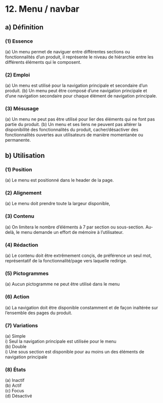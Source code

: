 # 12. Menu / navbar
## a) Définition 
### (1) Essence
(a) Un menu permet de naviguer entre différentes sections ou fonctionnalités d’un produit, il représente le niveau de hiérarchie entre les différents éléments qui le composent.

### (2) Emploi
(a) Un menu est utilisé pour la navigation principale et secondaire d’un produit.
(b) Un menu peut être composé d’une navigation principale et d’une navigation secondaire pour chaque élément de navigation principale.

### (3) Mésusage
(a) Un menu ne peut pas être utilisé pour lier des éléments qui ne font pas partie du produit.
(b) Un menu et ses liens ne peuvent pas altérer la disponibilité des fonctionnalités du produit, cacher/désactiver des fonctionnalités ouvertes aux utilisateurs de manière momentanée ou permanente.

## b) Utilisation
### (1) Position
(a) Le menu est positionné dans le header de la page.

### (2) Alignement
(a) Le menu doit prendre toute la largeur disponible,

### (3) Contenu
(a) On limitera le nombre d’éléments à 7 par section ou sous-section. Au-delà, le menu demande un effort de mémoire à l’utilisateur.

### (4) Rédaction
(a) Le contenu doit être extrêmement conçis, de préférence un seul mot, représentatif de la fonctionnalité/page vers laquelle redirige.

### (5) Pictogrammes
(a) Aucun pictogramme ne peut être utilisé dans le menu

### (6) Action
(a) La navigation doit être disponible constamment et de façon inaltérée sur l’ensemble des pages du produit.

### (7) Variations
(a) Simple<br>
i) Seul la navigation principale est utilisée pour le menu<br>
(b) Double<br>
i) Une sous section est disponible pour au moins un des éléments de navigation principale

### (8) États
(a) Inactif<br>
(b) Actif<br>
(c) Focus<br>
(d) Désactivé
